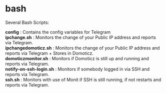 # bash
Several Bash Scripts:<br/>

**config** : Contains the config variables for Telegram<br/>
**ipchange.sh** : Monitors the change of your Public IP address and reports via Telegram.<br/>
**ipchangedomoticz.sh** : Monitors the change of your Public IP address and reports via Telegram + Stores in Domoticz.<br/>
**domoticzmonitor.sh** : Monitors if Domoticz is still up and running and reports via Telegram.<br/>
**notify-on-ssh-login.sh** : Monitors if somebody logged in via SSH and reports via Telegram.<br/>
**ssh.sh** : Monitors with use of Monit if SSH is still running, if not restarts and reports via Telegram.<br/>
